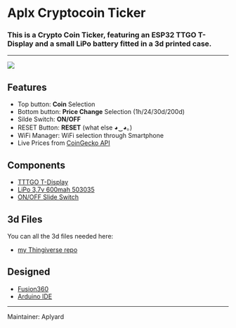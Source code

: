 # Aplx Cryptocoin Ticker

### This is a Crypto Coin Ticker, featuring an ESP32 TTGO T-Display and a small LiPo battery fitted in a 3d printed case.   


---
![](https://i.imgur.com/YPIMp3z.jpeg)

## **Features**

- Top button: **Coin** Selection 
- Bottom button: **Price Change** Selection (1h/24/30d/200d) 
- Silde Switch: **ON/OFF**
- RESET Button: **RESET** (what else ◕‿◕｡)
- WiFi Manager: WiFi selection through Smartphone
- Live Prices from  [CoinGecko API](https://www.coingecko.com/api/documentations/v3)

**Components**  
-
- [TTTGO T-Display](http://www.lilygo.cn/prod_view.aspx?Id=1126)    
- [LiPo 3,7v 600mah 503035](https://www.aliexpress.com/item/32964782058.html)   
- [ON/OFF Slide Switch](https://www.tme.eu/en/details/mss-2245/slide-switches/ninigi/)

**3d Files**
-
You can all the 3d files needed here:
- [my Thingiverse repo](https://www.thingiverse.com/aplyard/designs)

**Designed**
-  
- [Fusion360](https://www.autodesk.com/products/fusion-360/overview)       
- [Arduino IDE](https://www.arduino.cc/en/main/software)

---   
Maintainer: Aplyard  
